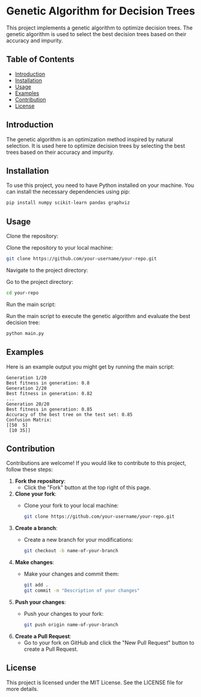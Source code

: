
# Genetic Algorithm for Decision Trees

This project implements a genetic algorithm to optimize decision trees. The genetic algorithm is used to select the best decision trees based on their accuracy and impurity.

## Table of Contents

- [Introduction](#introduction)
- [Installation](#installation)
- [Usage](#usage)
- [Examples](#examples)
- [Contribution](#contribution)
- [License](#license)

## Introduction

The genetic algorithm is an optimization method inspired by natural selection. It is used here to optimize decision trees by selecting the best trees based on their accuracy and impurity.

## Installation

To use this project, you need to have Python installed on your machine. You can install the necessary dependencies using pip:

```bash
pip install numpy scikit-learn pandas graphviz
```

## Usage

Clone the repository:

Clone the repository to your local machine:

```bash
git clone https://github.com/your-username/your-repo.git
```

Navigate to the project directory:

Go to the project directory:

```bash
cd your-repo
```

Run the main script:

Run the main script to execute the genetic algorithm and evaluate the best decision tree:

```bash
python main.py
```

## Examples

Here is an example output you might get by running the main script:

```
Generation 1/20
Best fitness in generation: 0.8
Generation 2/20
Best fitness in generation: 0.82
...
Generation 20/20
Best fitness in generation: 0.85
Accuracy of the best tree on the test set: 0.85
Confusion Matrix:
[[50  5]
 [10 35]]
```

## Contribution

Contributions are welcome! If you would like to contribute to this project, follow these steps:

1. **Fork the repository**:
   - Click the "Fork" button at the top right of this page.
2. **Clone your fork**:
   - Clone your fork to your local machine:

     ```bash
     git clone https://github.com/your-username/your-repo.git
     ```
3. **Create a branch**:
   - Create a new branch for your modifications:

     ```bash
     git checkout -b name-of-your-branch
     ```
4. **Make changes**:
   - Make your changes and commit them:

     ```bash
     git add .
     git commit -m "Description of your changes"
     ```
5. **Push your changes**:
   - Push your changes to your fork:

     ```bash
     git push origin name-of-your-branch
     ```
6. **Create a Pull Request**:
   - Go to your fork on GitHub and click the "New Pull Request" button to create a Pull Request.

## License

This project is licensed under the MIT License. See the LICENSE file for more details.
